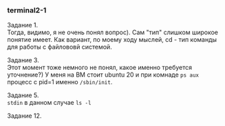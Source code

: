 ### terminal2-1

Задание 1.   
Тогда, видимо, я не очень понял вопрос). Сам "тип" слишком широкое понятие имеет. Как вариант, по моему ходу мыслей, cd - тип команды для работы с файлововй системой.  

Задание 3.   
Этот момент тоже немного не понял, какое именно требуется уточнение?) У меня на ВМ стоит ubuntu 20 и при комнаде `ps aux` процесс с pid=1 именно `/sbin/init`.  

Задание 5.     
`stdin` в данном случае `ls -l`  

Задание 12.    
